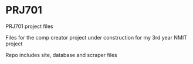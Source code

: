 # PRJ701
PRJ701 project files

Files for the comp creator project under construction for my 3rd year NMIT project

Repo includes site, database and scraper files
